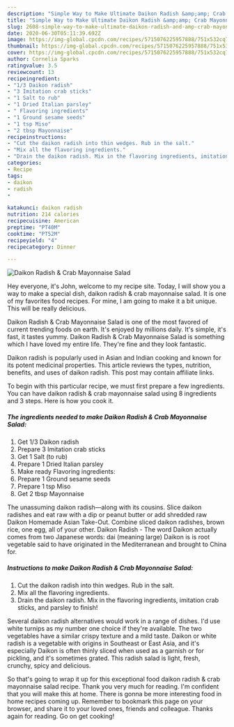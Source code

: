 ```yaml
---
description: "Simple Way to Make Ultimate Daikon Radish &amp;amp; Crab Mayonnaise Salad"
title: "Simple Way to Make Ultimate Daikon Radish &amp;amp; Crab Mayonnaise Salad"
slug: 2608-simple-way-to-make-ultimate-daikon-radish-and-amp-crab-mayonnaise-salad
date: 2020-06-30T05:11:39.692Z
image: https://img-global.cpcdn.com/recipes/5715076225957888/751x532cq70/daikon-radish-crab-mayonnaise-salad-recipe-main-photo.jpg
thumbnail: https://img-global.cpcdn.com/recipes/5715076225957888/751x532cq70/daikon-radish-crab-mayonnaise-salad-recipe-main-photo.jpg
cover: https://img-global.cpcdn.com/recipes/5715076225957888/751x532cq70/daikon-radish-crab-mayonnaise-salad-recipe-main-photo.jpg
author: Cornelia Sparks
ratingvalue: 3.5
reviewcount: 13
recipeingredient:
- "1/3 Daikon radish"
- "3 Imitation crab sticks"
- "1 Salt to rub"
- "1 Dried Italian parsley"
- " Flavoring ingredients"
- "1 Ground sesame seeds"
- "1 tsp Miso"
- "2 tbsp Mayonnaise"
recipeinstructions:
- "Cut the daikon radish into thin wedges. Rub in the salt."
- "Mix all the flavoring ingredients."
- "Drain the daikon radish. Mix in the flavoring ingredients, imitation crab sticks, and parsley to finish!"
categories:
- Recipe
tags:
- daikon
- radish
- 

katakunci: daikon radish  
nutrition: 214 calories
recipecuisine: American
preptime: "PT40M"
cooktime: "PT52M"
recipeyield: "4"
recipecategory: Dinner

---
```



![Daikon Radish &amp; Crab Mayonnaise Salad](https://img-global.cpcdn.com/recipes/5715076225957888/751x532cq70/daikon-radish-crab-mayonnaise-salad-recipe-main-photo.jpg)

Hey everyone, it's John, welcome to my recipe site. Today, I will show you a way to make a special dish, daikon radish &amp; crab mayonnaise salad. It is one of my favorites food recipes. For mine, I am going to make it a bit unique. This will be really delicious.

Daikon Radish &amp; Crab Mayonnaise Salad is one of the most favored of current trending foods on earth. It's enjoyed by millions daily. It's simple, it's fast, it tastes yummy. Daikon Radish &amp; Crab Mayonnaise Salad is something which I have loved my entire life. They're fine and they look fantastic.

Daikon radish is popularly used in Asian and Indian cooking and known for its potent medicinal properties. This article reviews the types, nutrition, benefits, and uses of daikon radish. This post may contain affiliate links.


To begin with this particular recipe, we must first prepare a few ingredients. You can have daikon radish &amp; crab mayonnaise salad using 8 ingredients and 3 steps. Here is how you cook it.

<!--inarticleads1-->

##### The ingredients needed to make Daikon Radish &amp; Crab Mayonnaise Salad:

1. Get 1/3 Daikon radish
1. Prepare 3 Imitation crab sticks
1. Get 1 Salt (to rub)
1. Prepare 1 Dried Italian parsley
1. Make ready  Flavoring ingredients:
1. Prepare 1 Ground sesame seeds
1. Prepare 1 tsp Miso
1. Get 2 tbsp Mayonnaise


The unassuming daikon radish—along with its cousins. Slice daikon radishes and eat raw with a dip or peanut butter or add shredded raw Daikon Homemade Asian Take-Out. Combine sliced daikon radishes, brown rice, one egg, all of your other. Daikon Radish - The word Daikon actually comes from two Japanese words: dai (meaning large) Daikon is is root vegetable said to have originated in the Mediterranean and brought to China for. 

<!--inarticleads2-->

##### Instructions to make Daikon Radish &amp; Crab Mayonnaise Salad:

1. Cut the daikon radish into thin wedges. Rub in the salt.
1. Mix all the flavoring ingredients.
1. Drain the daikon radish. Mix in the flavoring ingredients, imitation crab sticks, and parsley to finish!


Several daikon radish alternatives would work in a range of dishes. I&#39;d use white turnips as my number one choice if they&#39;re available. The two vegetables have a similar crispy texture and a mild taste. Daikon or white radish is a vegetable with origins in Southeast or East Asia, and it&#39;s especially Daikon is often thinly sliced when used as a garnish or for pickling, and it&#39;s sometimes grated. This radish salad is light, fresh, crunchy, spicy and delicious. 

So that's going to wrap it up for this exceptional food daikon radish &amp; crab mayonnaise salad recipe. Thank you very much for reading. I'm confident that you will make this at home. There is gonna be more interesting food in home recipes coming up. Remember to bookmark this page on your browser, and share it to your loved ones, friends and colleague. Thanks again for reading. Go on get cooking!
